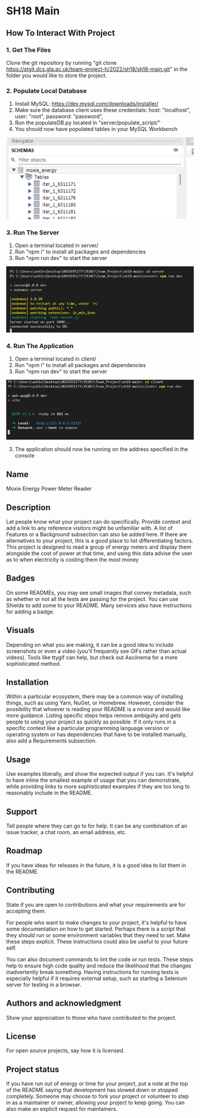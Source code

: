 # SH18 Main

## How To Interact With Project

### 1. Get The Files
Clone the git repository by running 
"git clone https://stgit.dcs.gla.ac.uk/team-project-h/2022/sh18/sh18-main.git" 
in the folder you would like to store the project.

### 2. Populate Local Database
1. Install MySQL: https://dev.mysql.com/downloads/installer/
2. Make sure the database client uses these credentials:
    host: "localhost",
    user: "root",
    password: "password",
3. Run the populateDB.py located in "server/populate_script/"
4. You should now have populated tables in your MySQL Workbench

![image-3.png](./image-3.png)

### 3. Run The Server
1. Open a terminal located in server/
2. Run "npm i" to install all packages and dependencies 
3. Run "npm run dev" to start the server

![image.png](./image.png)

### 4. Run The Application
1. Open a terminal located in client/
2. Run "npm i" to install all packages and dependencies 
3. Run "npm run dev" to start the server

![image-2.png](./image-2.png)

3. The application should now be running on the address specified in the console

## Name

Moxie Energy Power Meter Reader

## Description

Let people know what your project can do specifically. Provide context and add a link to any reference visitors might be unfamiliar with. A list of Features or a Background subsection can also be added here. If there are alternatives to your project, this is a good place to list differentiating factors.
 This project is designed to read a group of energy meters and display them alongside the cost of power at that time, and using this data advise the user as to when electricity is costing them the most money

## Badges

On some READMEs, you may see small images that convey metadata, such as whether or not all the tests are passing for the project. You can use Shields to add some to your README. Many services also have instructions for adding a badge.

## Visuals

Depending on what you are making, it can be a good idea to include screenshots or even a video (you'll frequently see GIFs rather than actual videos). Tools like ttygif can help, but check out Asciinema for a more sophisticated method.

## Installation

Within a particular ecosystem, there may be a common way of installing things, such as using Yarn, NuGet, or Homebrew. However, consider the possibility that whoever is reading your README is a novice and would like more guidance. Listing specific steps helps remove ambiguity and gets people to using your project as quickly as possible. If it only runs in a specific context like a particular programming language version or operating system or has dependencies that have to be installed manually, also add a Requirements subsection.

## Usage

Use examples liberally, and show the expected output if you can. It's helpful to have inline the smallest example of usage that you can demonstrate, while providing links to more sophisticated examples if they are too long to reasonably include in the README.

## Support

Tell people where they can go to for help. It can be any combination of an issue tracker, a chat room, an email address, etc.

## Roadmap

If you have ideas for releases in the future, it is a good idea to list them in the README.

## Contributing

State if you are open to contributions and what your requirements are for accepting them.

For people who want to make changes to your project, it's helpful to have some documentation on how to get started. Perhaps there is a script that they should run or some environment variables that they need to set. Make these steps explicit. These instructions could also be useful to your future self.

You can also document commands to lint the code or run tests. These steps help to ensure high code quality and reduce the likelihood that the changes inadvertently break something. Having instructions for running tests is especially helpful if it requires external setup, such as starting a Selenium server for testing in a browser.

## Authors and acknowledgment

Show your appreciation to those who have contributed to the project.

## License

For open source projects, say how it is licensed.

## Project status

If you have run out of energy or time for your project, put a note at the top of the README saying that development has slowed down or stopped completely. Someone may choose to fork your project or volunteer to step in as a maintainer or owner, allowing your project to keep going. You can also make an explicit request for maintainers.
